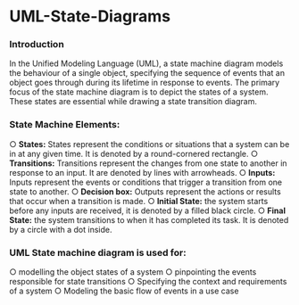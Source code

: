 # UML-State-Diagrams

### Introduction
In the Unified Modeling Language (UML), a state machine diagram models
the behaviour of a single object, specifying the sequence of events that an
object goes through during its lifetime in response to events. The primary
focus of the state machine diagram is to depict the states of a system. These
states are essential while drawing a state transition diagram.

### State Machine Elements:
○ **States:** States represent the conditions or situations that a system can
be in at any given time. It is denoted by a round-cornered rectangle.
○ **Transitions:** Transitions represent the changes from one state to another
in response to an input. It are denoted by lines with arrowheads.
○ **Inputs:** Inputs represent the events or conditions that trigger a transition
from one state to another.
○ **Decision box:** Outputs represent the actions or results that occur when
a transition is made.
○ **Initial State:** the system starts before any inputs are received, it is
denoted by a filled black circle.
○ **Final State:** the system transitions to when it has completed its task. It is
denoted by a circle with a dot inside.

### UML State machine diagram is used for:
○ modelling the object states of a system
○ pinpointing the events responsible for state transitions
○ Specifying the context and requirements of a system
○ Modeling the basic flow of events in a use case